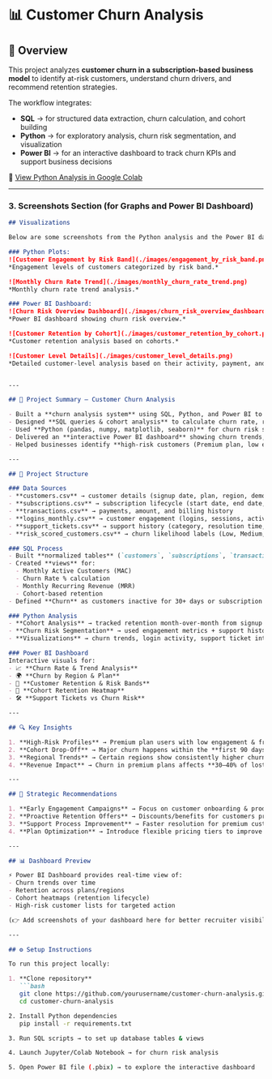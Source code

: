 # 📊 Customer Churn Analysis  

## 📝 Overview  
This project analyzes **customer churn in a subscription-based business model** to identify at-risk customers, understand churn drivers, and recommend retention strategies.  

The workflow integrates:  
- **SQL** → for structured data extraction, churn calculation, and cohort building  
- **Python** → for exploratory analysis, churn risk segmentation, and visualization  
- **Power BI** → for an interactive dashboard to track churn KPIs and support business decisions  

🔗 [View Python Analysis in Google Colab](https://colab.research.google.com/drive/1ZixuAYXX3ABaC9kjh8j_Hy00A9H3SbPQ?usp=sharing)  

---


### 3. **Screenshots Section (for Graphs and Power BI Dashboard)**

```markdown
## Visualizations

Below are some screenshots from the Python analysis and the Power BI dashboard:

### Python Plots:
![Customer Engagement by Risk Band](./images/engagement_by_risk_band.png)
*Engagement levels of customers categorized by risk band.*

![Monthly Churn Rate Trend](./images/monthly_churn_rate_trend.png)
*Monthly churn rate trend analysis.*

### Power BI Dashboard:
![Churn Risk Overview Dashboard](./images/churn_risk_overview_dashboard.png)
*Power BI dashboard showing churn risk overview.*

![Customer Retention by Cohort](./images/customer_retention_by_cohort.png)
*Customer retention analysis based on cohorts.*

![Customer Level Details](./images/customer_level_details.png)
*Detailed customer-level analysis based on their activity, payment, and risk band.*


---

## 📌 Project Summary – Customer Churn Analysis

- Built a **churn analysis system** using SQL, Python, and Power BI to identify at-risk customers.  
- Designed **SQL queries & cohort analysis** to calculate churn rate, retention, and Monthly Recurring Revenue (MRR).  
- Used **Python (pandas, numpy, matplotlib, seaborn)** for churn risk segmentation and engagement insights.  
- Delivered an **interactive Power BI dashboard** showing churn trends, regional breakdowns, and risk-based customer segmentation.  
- Helped businesses identify **high-risk customers (Premium plan, low engagement)** and design **targeted retention strategies**.  

---

## 📂 Project Structure  

### Data Sources  
- **customers.csv** → customer details (signup date, plan, region, demographics)  
- **subscriptions.csv** → subscription lifecycle (start date, end date, status)  
- **transactions.csv** → payments, amount, and billing history  
- **logins_monthly.csv** → customer engagement (logins, sessions, activity days)  
- **support_tickets.csv** → support history (category, resolution time, satisfaction)  
- **risk_scored_customers.csv** → churn likelihood labels (Low, Medium, High risk)  

### SQL Process  
- Built **normalized tables** (`customers`, `subscriptions`, `transactions`, etc.)  
- Created **views** for:  
  - Monthly Active Customers (MAC)  
  - Churn Rate % calculation  
  - Monthly Recurring Revenue (MRR)  
  - Cohort-based retention  
- Defined **Churn** as customers inactive for 30+ days or subscription ended without renewal  

### Python Analysis  
- **Cohort Analysis** → tracked retention month-over-month from signup  
- **Churn Risk Segmentation** → used engagement metrics + support history to classify customers into *Low, Medium, High* risk  
- **Visualizations** → churn trends, login activity, support ticket intensity, regional churn variation (via `matplotlib` & `seaborn`)  

### Power BI Dashboard  
Interactive visuals for:  
- 📈 **Churn Rate & Trend Analysis**  
- 🌍 **Churn by Region & Plan**  
- 👥 **Customer Retention & Risk Bands**  
- 🧮 **Cohort Retention Heatmap**  
- 🛠 **Support Tickets vs Churn Risk**  

---

## 🔍 Key Insights  

1. **High-Risk Profiles** → Premium plan users with low engagement & frequent support complaints churn the most  
2. **Cohort Drop-Off** → Major churn happens within the **first 90 days** after signup  
3. **Regional Trends** → Certain regions show consistently higher churn due to poor retention campaigns  
4. **Revenue Impact** → Churn in premium plans affects **30–40% of lost Monthly Recurring Revenue (MRR)**  

---

## 🎯 Strategic Recommendations  

1. **Early Engagement Campaigns** → Focus on customer onboarding & product training within first 3 months  
2. **Proactive Retention Offers** → Discounts/benefits for customers predicted in *High Risk* band  
3. **Support Process Improvement** → Faster resolution for premium customers to reduce frustration  
4. **Plan Optimization** → Introduce flexible pricing tiers to improve retention & upsell opportunities  

---

## 📊 Dashboard Preview  

⚡ Power BI Dashboard provides real-time view of:  
- Churn trends over time  
- Retention across plans/regions  
- Cohort heatmaps (retention lifecycle)  
- High-risk customer lists for targeted action  

(👉 Add screenshots of your dashboard here for better recruiter visibility)

---

## ⚙️ Setup Instructions  

To run this project locally:  

1. **Clone repository**  
   ```bash
   git clone https://github.com/yourusername/customer-churn-analysis.git
   cd customer-churn-analysis

2. Install Python dependencies
   pip install -r requirements.txt

3. Run SQL scripts → to set up database tables & views

4. Launch Jupyter/Colab Notebook → for churn risk analysis

5. Open Power BI file (.pbix) → to explore the interactive dashboard
